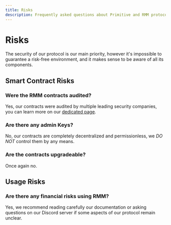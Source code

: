 ```yaml
---
title: Risks
description: Frequently asked questions about Primitive and RMM protocol in general
---
```


# Risks

The security of our protocol is our main priority, however it's impossible to guarantee a risk-free environment, and it makes sense to be aware of all its components.

## Smart Contract Risks

### Were the RMM contracts audited?

Yes, our contracts were audited by multiple leading security companies, you can learn more on our [dedicated page](/technical/security/audits).

### Are there any admin Keys?

No, our contracts are completely decentralized and permissionless, we *DO NOT* control them by any means.

### Are the contracts upgradeable?

Once again no.

## Usage Risks

### Are there any financial risks using RMM?

Yes, we recommend reading carefully our documentation or asking questions on our Discord server if some aspects of our protocol remain unclear.
